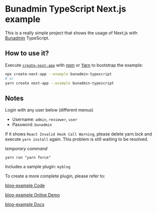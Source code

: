 # Bunadmin TypeScript Next.js example

This is a really simple project that shows the usage of Next.js with [Bunadmin](https://github.com/bunred/bunadmin) TypeScript.

## How to use it?

Execute [`create-next-app`](https://github.com/vercel/next.js/tree/canary/packages/create-next-app) with [npm](https://docs.npmjs.com/cli/init) or [Yarn](https://yarnpkg.com/lang/en/docs/cli/create/) to bootstrap the example:

```bash
npx create-next-app --example bunadmin-typescript
# or
yarn create next-app --example bunadmin-typescript
```

## Notes

Login with any user below (different menus)

- Username: `admin`, `reviewer`, `user`
- Password: `bunadmin`

If it shows
`React Invalid Hook Call Warning`, please delete yarn.lock and execute `yarn install` again. This problem is still waiting to be resolved.

_temporary command_

```
yarn run "yarn force"
```

Includes a sample plugin: `myblog`

To create a more complete plugin, please refer to:

[blog-example Code](https://github.com/bunred/bunadmin/tree/master/plugins/bunadmin-plugin-example-blog)

[blog-example Online Demo](http://blog.eg.bunadmin.com/blog/post)

[blog-example Docs](http://blog.eg.bunadmin.com/docs/getting-started/remote-data)
